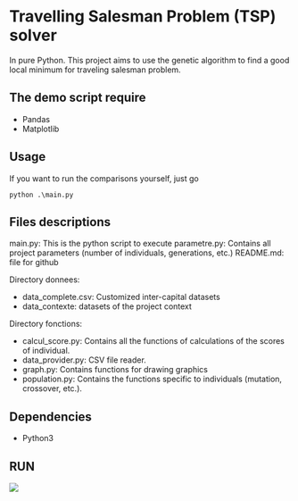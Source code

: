 # Travelling Salesman Problem (TSP) solver
In pure Python.
This project aims to use the genetic algorithm to find a good local minimum for traveling salesman problem.

## The demo script require
- Pandas
- Matplotlib

## Usage
If you want to run the comparisons yourself, just go

    python .\main.py

## Files descriptions
main.py: This is the python script to execute
parametre.py: Contains all project parameters (number of individuals, generations, etc.)
README.md: file for github


Directory donnees:
- data_complete.csv: Customized inter-capital datasets
- data_contexte: datasets of the project context


Directory fonctions:
- calcul_score.py: Contains all the functions of calculations of the scores of individual.
- data_provider.py: CSV file reader.
- graph.py: Contains functions for drawing graphics
- population.py: Contains the functions specific to individuals (mutation, crossover, etc.).

## Dependencies
- Python3

## RUN
![](https://image.noelshack.com/fichiers/2019/08/7/1551023182-screengif.gif)





